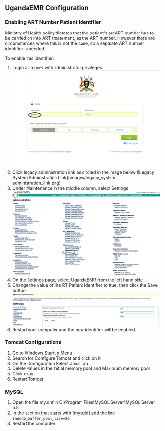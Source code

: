 ## UgandaEMR Configuration 
### Enabling ART Number Patient Identifier

Ministry of Health policy dictates that the patient's preART number has to be carried on into ART treatement, as the ART number. However there are circumstances where this is not the case, so a separate ART number identifier is needed. 

To enable this identifier:

1. Login as a user with administrator privileges
![Login](images/log_in_as_admin_link.png)
2. Click legacy administration link as circled in the image below
![Legacy System Adminstration Link](images/legacy_system administration_link.png)
3. Under Maintenance in the middle column, select Settings ![Settings Link](images/settings.png)
4. On the Settings page, select UgandaEMR from the left hand side
5. Change the value of the RT Patient Identifier to true, then click the Save button ![ART Patient Identifier Global Property](images/global_property_art_patient_identifier.png)
6. Restart your computer and the new identifier will be enabled.

### Tomcat Configurations

1. Go to Windows Startup Menu
2. Search for Configure Tomcat and click on it
3. On the Configuration Select Java Tab
4. Delete values in the Initial memory pool and Maximum memory pool
5. Click okay
6. Restart Tomcat

### MySQL 
1. Open the file my.cnf in C:\Program Files\MySQL Server\MySQL Server 5.5
2. In the section that starts with [mysqld] add the line `innodb_buffer_pool_size=2G`
3. Restart the computer 



